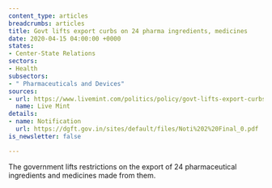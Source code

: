 ```yaml
---
content_type: articles
breadcrumbs: articles
title: Govt lifts export curbs on 24 pharma ingredients, medicines
date: 2020-04-15 04:00:00 +0000
states:
- Center-State Relations
sectors:
- Health
subsectors:
- " Pharmaceuticals and Devices"
sources:
- url: https://www.livemint.com/politics/policy/govt-lifts-export-curbs-on-24-pharma-ingredients-medicines-11586230962483.html
  name: Live Mint
details:
- name: Notification
  url: https://dgft.gov.in/sites/default/files/Noti%202%20Final_0.pdf
is_newsletter: false

---
```

The government lifts restrictions on the export of 24 pharmaceutical ingredients and medicines made from them.
